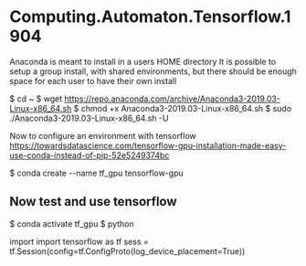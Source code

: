 # Computing.Automaton.Tensorflow.1904

 Anaconda is meant to install in a users HOME directory
 It is possible to setup a group install, with shared environments, but there should be enough space for each user to have their own install

 $ cd ~
 $ wget https://repo.anaconda.com/archive/Anaconda3-2019.03-Linux-x86_64.sh
 $ chmod +x Anaconda3-2019.03-Linux-x86_64.sh
 $ sudo ./Anaconda3-2019.03-Linux-x86_64.sh -U

 Now to configure an environment with tensorflow
 https://towardsdatascience.com/tensorflow-gpu-installation-made-easy-use-conda-instead-of-pip-52e5249374bc

 $ conda create --name tf_gpu tensorflow-gpu

## Now test and use tensorflow

 $ conda activate tf_gpu
 $ python

 import import tensorflow as tf
 sess = tf.Session(config=tf.ConfigProto(log_device_placement=True))



